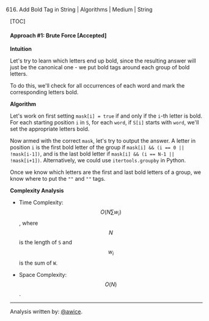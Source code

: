 616. Add Bold Tag in String | Algorithms | Medium | String

[TOC]

#### Approach #1: Brute Force [Accepted]

**Intuition**

Let's try to learn which letters end up bold, since the resulting answer will just be the canonical one - we put bold tags around each group of bold letters.

To do this, we'll check for all occurrences of each word and mark the corresponding letters bold.

**Algorithm**

Let's work on first setting `mask[i] = true` if and only if the `i`-th letter is bold.  For each starting position `i` in `S`, for each `word`, if `S[i]` starts with `word`, we'll set the appropriate letters bold.

Now armed with the correct `mask`, let's try to output the answer.  A letter in position `i` is the first bold letter of the group if `mask[i] && (i == 0 || !mask[i-1])`, and is the last bold letter if `mask[i] && (i == N-1 || !mask[i+1])`.  Alternatively, we could use `itertools.groupby` in Python.

Once we know which letters are the first and last bold letters of a group, we know where to put the `""` and `""` tags.



**Complexity Analysis**

* Time Complexity: $$O(N\sum w_i)$$, where $$N$$ is the length of `S` and $$w_i$$ is the sum of `W`.

* Space Complexity: $$O(N)$$.

---

Analysis written by: [@awice](https://leetcode.com/awice).
